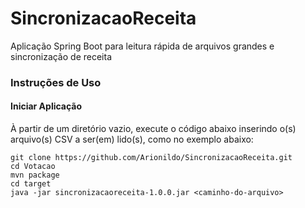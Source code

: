 # SincronizacaoReceita
Aplicação Spring Boot para leitura rápida de arquivos grandes e sincronização de receita

### Instruções de Uso

#### Iniciar Aplicação
À partir de um diretório vazio, execute o código abaixo inserindo o(s) arquivo(s) CSV a ser(em) lido(s), como no exemplo abaixo:
````
git clone https://github.com/Arionildo/SincronizacaoReceita.git
cd Votacao
mvn package
cd target
java -jar sincronizacaoreceita-1.0.0.jar <caminho-do-arquivo>
````